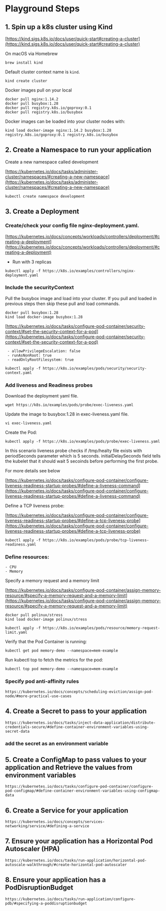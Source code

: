 # Playground Steps
 
## 1. Spin up a k8s cluster using Kind

[https://kind.sigs.k8s.io/docs/user/quick-start#creating-a-cluster](https://kind.sigs.k8s.io/docs/user/quick-start#creating-a-cluster)

On macOS via Homebrew

```
brew install kind
```

 Default cluster context name is `kind`.

```
kind create cluster
```

Docker images pull on your local
```
docker pull nginx:1.14.2
docker pull busybox:1.28
docker pull registry.k8s.io/goproxy:0.1
docker pull registry.k8s.io/busybox
```

Docker images can be loaded into your cluster nodes with:

```
kind load docker-image nginx:1.14.2 busybox:1.28 registry.k8s.io/goproxy:0.1 registry.k8s.io/busybox
```
 
## 2. Create a Namespace to run your application

Create a new namespace called development

[https://kubernetes.io/docs/tasks/administer-cluster/namespaces/#creating-a-new-namespace](https://kubernetes.io/docs/tasks/administer-cluster/namespaces/#creating-a-new-namespace)

```
kubectl create namespace development
```


## 3. Create a Deployment
  ### Create/check your config file nginx-deployment.yaml.

  [https://kubernetes.io/docs/concepts/workloads/controllers/deployment/#creating-a-deployment](https://kubernetes.io/docs/concepts/workloads/controllers/deployment/#creating-a-deployment)

   - Run with 3 replicas

   ```
   kubectl apply -f https://k8s.io/examples/controllers/nginx-deployment.yaml
   ```

   ### Include the securityContext

  Pull the busybox image and load into your cluster. If you pull and loaded in previous steps then skip these pull and load commands.

   ```
   docker pull busybox:1.28
   kind load docker-image busybox:1.28
   ```

   [https://kubernetes.io/docs/tasks/configure-pod-container/security-context/#set-the-security-context-for-a-pod](https://kubernetes.io/docs/tasks/configure-pod-container/security-context/#set-the-security-context-for-a-pod)

   ```
    - allowPrivilegeEscalation: false
    - runAsNonRoot: true
    - readOnlyRootFilesystem: true
   ```
   
   ```
   kubectl apply -f https://k8s.io/examples/pods/security/security-context.yaml
   ```

   ### Add liveness and Readiness probes
   Download the deployment yaml file.

   ```
   wget https://k8s.io/examples/pods/probe/exec-liveness.yaml
   ```

   Update the image to busybox:1.28 in exec-liveness.yaml file.

   ```
   vi exec-liveness.yaml
   ```

   Create the Pod:
   ```
   kubectl apply -f https://k8s.io/examples/pods/probe/exec-liveness.yaml
   ```
   
   In this scenario liveness probe checks if /tmp/healty file exists with periodSeconds parameter which is 5 seconds. 
   initialDelaySeconds field tells the kubelet that it should wait 5 secoinds before performing the first probe.

   For more details see below

   [https://kubernetes.io/docs/tasks/configure-pod-container/configure-liveness-readiness-startup-probes/#define-a-liveness-command](https://kubernetes.io/docs/tasks/configure-pod-container/configure-liveness-readiness-startup-probes/#define-a-liveness-command)

 
   Define a TCP liveness probe:

   [https://kubernetes.io/docs/tasks/configure-pod-container/configure-liveness-readiness-startup-probes/#define-a-tcp-liveness-probe](https://kubernetes.io/docs/tasks/configure-pod-container/configure-liveness-readiness-startup-probes/#define-a-tcp-liveness-probe)

   ```
   kubectl apply -f https://k8s.io/examples/pods/probe/tcp-liveness-readiness.yaml
   ```

   ### Define resources:
    - CPU
    - Memory

   Specify a memory request and a memory limit

   [https://kubernetes.io/docs/tasks/configure-pod-container/assign-memory-resource/#specify-a-memory-request-and-a-memory-limit](https://kubernetes.io/docs/tasks/configure-pod-container/assign-memory-resource/#specify-a-memory-request-and-a-memory-limit)


   ```
   docker pull polinux/stress
   kind load docker-image polinux/stress
   ```
   
   ```
   kubectl apply -f https://k8s.io/examples/pods/resource/memory-request-limit.yaml

   ```
   Verify that the Pod Container is running:

   ```
   kubectl get pod memory-demo --namespace=mem-example

   ```

   Run kubectl top to fetch the metrics for the pod:

   ```
   kubectl top pod memory-demo --namespace=mem-example

   ```
   
   ### Specify pod anti-affinity rules

   ```https://kubernetes.io/docs/concepts/scheduling-eviction/assign-pod-node/#more-practical-use-cases```
 
## 4. Create a Secret to pass to your application

```https://kubernetes.io/docs/tasks/inject-data-application/distribute-credentials-secure/#define-container-environment-variables-using-secret-data```

   ### add the secret as an environment variable
 
## 5. Create a ConfigMap to pass values to your application and Retrieve the values from environment variables

```https://kubernetes.io/docs/tasks/configure-pod-container/configure-pod-configmap/#define-container-environment-variables-using-configmap-data```
 
## 6. Create a Service for your application

```https://kubernetes.io/docs/concepts/services-networking/service/#defining-a-service```
 
## 7. Ensure your application has a Horizontal Pod Autoscaler (HPA)

```https://kubernetes.io/docs/tasks/run-application/horizontal-pod-autoscale-walkthrough/#create-horizontal-pod-autoscaler```
 
## 8. Ensure your application has a PodDisruptionBudget

```https://kubernetes.io/docs/tasks/run-application/configure-pdb/#specifying-a-poddisruptionbudget```